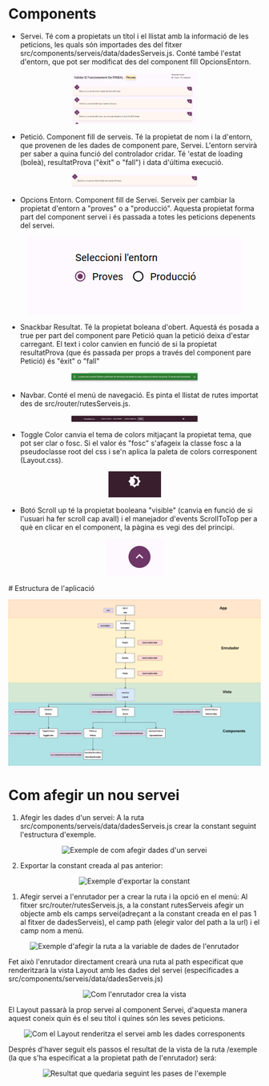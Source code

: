 # Components
- Servei.  Té com a propietats un títol i el llistat amb la informació de les peticions, les quals són importades des del fitxer src/components/serveis/data/dadesServeis.js. Conté també l'estat d'entorn, que pot ser modificat des del component fill OpcionsEntorn.

<p align="center">
  <img width="50%" alt="Component Servei" src="
doc-react/servei.png">
</p>
  
- Petició. Component fill de serveis. Té la propietat de nom i la d'entorn, que provenen de les dades de component pare, Servei. L'entorn servirà per saber a quina funció del controlador cridar. Té 'estat de loading (boleà), resultatProva ("èxit" o "fall") i data d'última execució.
  
 <p align="center">
  <img width="50%" alt="Component Petició" src="doc-react/peticio.png">
</p>

- Opcions Entorn. Component fill de Servei. Serveix per cambiar la propietat d'entorn a "proves" o a "producció". Aquesta propietat forma part del component servei i és passada a totes les peticions depenents del servei.
  
 <p align="center">
  <img alt="Component Opcions Entorn" src="doc-react/opcionsEntorn.png">
</p>

- Snackbar Resultat. Té la propietat boleana d'obert. Aquestá és posada a true per part del component pare Petició quan la petició deixa d'estar carregant. El text i color canvien en funció de si la propietat resultatProva (que és passada per props a través del component pare Petició) és "èxit" o "fall"
  
 <p align="center">
  <img  width="50%" alt="Component Snackbar resultat" src="doc-react/snackbar-resultat.png">
</p>

- Navbar. Conté el menú de navegació. Es pinta el llistat de rutes importat des de  src/router/rutesServeis.js.
  
 <p align="center">
  <img  width="50%" alt="Component Navbar" src="doc-react/navbar.png">
</p>

- Toggle Color canvia el tema de colors mitjaçant la propietat tema, que pot ser clar o fosc. Si el valor és "fosc" s'afageix la classe fosc a la pseudoclasse root del css i se'n aplica la paleta de colors corresponent (Layout.css).
  
<p align="center">
  <img alt="Component ToggleColor" src="doc-react/color.png">
</p>

   - Botó Scroll up té la propietat booleana "visible" (canvia en funció de si l'usuari ha fer scroll cap avall) i el manejador d'events ScrollToTop per a què en clicar en el component, la pàgina es vegi des del principi.
  
<p align="center">
  <img alt="Botó Scrollup" src="doc-react/scrollUp.png">
</p>
# Estructura de l'aplicació

<p align="center">
  <img alt="Diagrama Aplicació" src="doc-react/PinbalMonitorReact.png">
</p>


# Com afegir un nou servei

1. Afegir les dades d'un servei:
   A la ruta src/components/serveis/data/dadesServeis.js crear la constant seguint l'estructura d'exemple.

<p align="center">
  <img alt="Exemple de com afegir dades d'un servei" src="dadesServeis-afegir.PNG">
</p>

2. Exportar la constant creada al pas anterior:


<p align="center">
  <img alt="Exemple d'exportar la constant" src="export.PNG">
</p>

1. Afegir servei a l'enrutador per a crear la ruta i la opció en el menú:
   Al fitxer src/router/rutesServeis.js, a la constant rutesServeis afegir un objecte amb els camps servei(adreçant a la constant creada en el pas 1 al fitxer de dadesServeis), el camp path (elegir valor del path a la url) i el camp nom a menú.


<p align="center">
  <img alt="Exemple d'afegir la ruta a la variable de dades de l'enrutador" src="enrutador-exemple.PNG">
</p>
Fet això l'enrutador directament crearà una ruta al path especificat que renderitzarà la vista Layout amb les dades del servei (especificades a src/components/serveis/data/dadesServeis.js)

<p align="center">
  <img alt="Com l'enrutador crea la vista" src="enrutador vista.PNG">
</p>

El Layout passarà la prop servei al component Servei, d'aquesta manera aquest coneix quin és el seu títol i quines són les seves peticions.
<p align="center">
  <img alt="Com el Layout renderitza el servei amb les dades corresponents" src="Layout servei.PNG">
</p>

Després d'haver seguit els passos el resultat de la vista de la ruta /exemple (la que s'ha especificat a la propietat path de l'enrutador) será:

<p align="center">
  <img alt="Resultat que quedaria seguint les pases de l'exemple" src="resultat-exemple.PNG">
</p>
